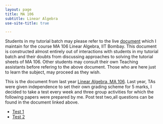 ```yaml
---
layout: page
title: MA 106
subtitle: Linear Algebra
use-site-title: true

---
```

Students in my tutorial batch may please refer to the live [document](https://docs.google.com/document/d/1Jhy6ZHGB3szabLlQZEkjoA7RQ422hIL5Ct_5enga34E/edit) which I maintain for the course MA 106 Linear Algebra, IIT Bombay. This document is constructed almost entirely out of interactions with students in my tutorial batch and their doubts from discussing approaches to solving the tutorial sheets of MA 106. Other students may consult their own Teaching assistants before refering to the above document. Those who are here just to learn the subject, may proceed as they wish.  

This is the document from last year [Linear Algebra, MA 106](https://docs.google.com/document/d/e/2PACX-1vQT5-M2Gg4yGKblm7CBXUswg-9XiKuYwl4ibBLjfzmfwQtnTDVuBmxjFYGeg-1PF883Qozthtb88cGO/pub). 
Last year, TAs were given independence to set their own grading scheme for 5 marks, I decided to take a test every week and three group activities for which the following papers were prepared by me. Post test two,all questions can be found in the document linked above.
* [Test 1](https://drive.google.com/file/d/1rdlOvk7hmwlYTpHAJUlpsq6PD57BO6Wj/view?usp=sharing)
* [Test 2](https://docs.google.com/document/d/1UsHpznehHm3jG4kRLUeBBshVk-cMNUEwowi8WLr2pe0/edit?usp=sharing)


